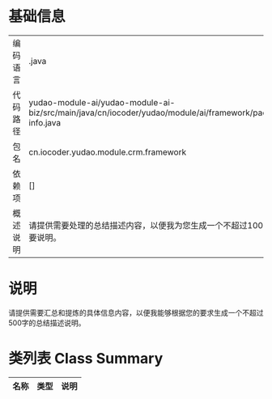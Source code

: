 # 基础信息

|      |      |
|------|------|
| 编码语言 | .java |
| 代码路径 | yudao-module-ai/yudao-module-ai-biz/src/main/java/cn/iocoder/yudao/module/ai/framework/package-info.java |
| 包名 | cn.iocoder.yudao.module.crm.framework |
| 依赖项 | [] |
| 概述说明 | 请提供需要处理的总结描述内容，以便我为您生成一个不超过100字的概要说明。 |

# 说明

请提供需要汇总和提炼的具体信息内容，以便我能够根据您的要求生成一个不超过500字的总结描述说明。

# 类列表 Class Summary

| 名称   | 类型  | 说明 |
|-------|------|-------------|




